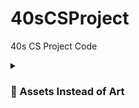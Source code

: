 # 40sCSProject
40s CS Project Code

<details>
 <summary><h3> 🎀 Assets Instead of Art</h3></summary>
  [https://assetstore.unity.com/packages/2d/fonts/pixel-font-tripfive-64734]
  [https://assetstore.unity.com/packages/2d/gui/icons/2d-amulets-kit-196010]
  [https://assetstore.unity.com/packages/2d/characters/retro-act-rpg-sprite-pack-01-71965]
  [https://assetstore.unity.com/packages/2d/characters/medieval-king-pack-2-174863]
  [https://assetstore.unity.com/packages/2d/characters/gothicvania-town-101407]
  [https://assetstore.unity.com/packages/2d/characters/warped-caves-103250]
  [https://assetstore.unity.com/packages/2d/characters/sunny-land-forest-108124]
  [https://assetstore.unity.com/packages/2d/characters/warrior-free-asset-195707]
  [https://assetstore.unity.com/packages/2d/environments/rogue-fantasy-castle-164725]
</details>
